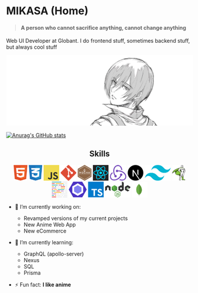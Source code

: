 # MIKASA (Home)

> #### A person who cannot sacrifice anything, cannot change anything

Web UI Developer at Globant. I do frontend stuff, sometimes backend stuff, but always cool stuff

<img src='https://raw.githubusercontent.com/Camilo318/Camilo318/master/banner.jpeg'/>

[![Anurag's GitHub stats](https://github-readme-stats.vercel.app/api?username=Camilo318&show_icons=true&theme=tokyonight)](https://github.com/anuraghazra/github-readme-stats)

<h2 align='center'>Skills</h2>
<p align="center">
  <img src='https://raw.githubusercontent.com/Camilo318/Camilo318/master/skills/html.svg' height='42px'/>
  <img src='https://raw.githubusercontent.com/Camilo318/Camilo318/master/skills/css.svg' height='42px'/>
  <img src='https://raw.githubusercontent.com/Camilo318/Camilo318/master/skills/javascript.svg' height='42px'/>
  <img src='https://raw.githubusercontent.com/Camilo318/Camilo318/master/skills/git.svg' height='42px'/>
  <img src='https://raw.githubusercontent.com/Camilo318/Camilo318/master/skills/mocha.svg' height='42px'/>
  <img src='https://raw.githubusercontent.com/Camilo318/Camilo318/master/skills/react.svg' height='42px'/>
  <img src='https://raw.githubusercontent.com/Camilo318/Camilo318/master/skills/redux.svg' height='42px'/>
  <img src='https://raw.githubusercontent.com/Camilo318/Camilo318/master/skills/next-js.svg' height='42px'/>
  <img src='https://raw.githubusercontent.com/Camilo318/Camilo318/master/skills/tailwind.svg' height='42px'/>
  <img src='https://raw.githubusercontent.com/Camilo318/Camilo318/master/skills/gsap.svg' height='42px'/>
  <img src='https://raw.githubusercontent.com/Camilo318/Camilo318/master/skills/prettier.svg' height='42px'/>
  <img src='https://raw.githubusercontent.com/Camilo318/Camilo318/master/skills/eslint.svg' height='42px'/>
  <img src='https://raw.githubusercontent.com/Camilo318/Camilo318/master/skills/typescript.svg' height='42px'/>
  <img src='https://raw.githubusercontent.com/Camilo318/Camilo318/master/skills/nodejs.svg' height='42px'/>
  <img src='https://raw.githubusercontent.com/Camilo318/Camilo318/master/skills/mongodb.svg' height='42px'/>
</p>


- 🔭 I’m currently working on:
  - Revamped versions of my current projects
  - New Anime Web App
  - New eCommerce

- 🌱 I’m currently learning:
  - GraphQL (apollo-server)
  - Nexus
  - SQL
  - Prisma

- ⚡ Fun fact: **I like anime**


